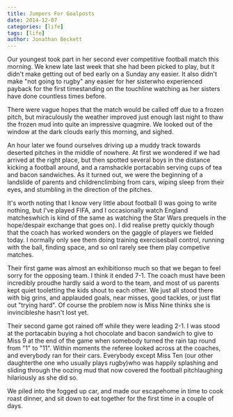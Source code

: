 ```yaml
---
title: Jumpers For Goalposts
date: 2014-12-07
categories: [life]
tags: [life]
author: Jonathan Beckett
---
```


Our youngest took part in her second ever competitive football match this morning. We knew late last week that she had been picked to play, but it didn't make getting out of bed early on a Sunday any easier. It also didn't make "not going to rugby" any easier for her sisterwho experienced payback for the first timestanding on the touchline watching as her sisters have done countless times before.

There were vague hopes that the match would be called off due to a frozen pitch, but miraculously the weather improved just enough last night to thaw the frozen mud into quite an impressive quagmire. We looked out of the window at the dark clouds early this morning, and sighed.

An hour later we found ourselves driving up a muddy track towards deserted pitches in the middle of nowhere. At first we wondered if we had arrived at the right place, but then spotted several boys in the distance kicking a football around, and a ramshackle portacabin serving cups of tea and bacon sandwiches. As it turned out, we were the beginning of a landslide of parents and childrenclimbing from cars, wiping sleep from their eyes, and stumbling in the direction of the pitches.

It's worth noting that I know very little about football (I was going to write nothing, but I've played FIFA, and I occasionally watch England matcheswhich is kind of the same as watching the Star Wars prequels in the hope/despair exchange that goes on). I did realise pretty quickly though that the coach has worked wonders on the gaggle of players we fielded today. I normally only see them doing training exercisesball control, running with the ball, finding space, and so onI rarely see them play competive matches.

Their first game was almost an exhibitionso much so that we began to feel sorry for the opposing team. I think it ended 7-1. The coach must have been incredibly proudhe hardly said a word to the team, and most of us parents kept quiet tooletting the kids shout to each other. We just all stood there with big grins, and applauded goals, near misses, good tackles, or just flat out "trying hard". Of course the problem now is Miss Nine thinks she is invincibleshe hasn't lost yet.

Their second game got rained off while they were leading 2-1. I was stood at the portacabin buying a hot chocolate and bacon sandwich to give to Miss 9 at the end of the game when somebody turned the rain tap round from "1" to "11". Within moments the referee looked across at the coaches, and everybody ran for their cars. Everybody except Miss Ten (our other daughterthe one who usually plays rugby)who was happily splashing and sliding through the oozing mud that now covered the football pitchlaughing hilariously as she did so.

We piled into the fogged up car, and made our escapehome in time to cook roast dinner, and sit down to eat together for the first time in a couple of days.